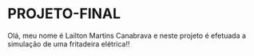 # PROJETO-FINAL
Olá, meu nome é Lailton Martins Canabrava e neste projeto é efetuada a simulação de uma fritadeira elétrica!!
